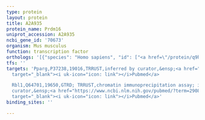```yaml
---
type: protein
layout: protein
title: A2A935
protein_name: Prdm16
uniprot_accession: A2A935
ncbi_gene_id: '70673'
organism: Mus musculus
function: transcription factor
orthologs: '[{"species": "Homo sapiens", "id": ["<a href=\"/protein/q9haz2\">Q9HAZ2</a>"]}, {"species": "Rattus norvegicus", "id": ["A0A096MJ70"]}]'
tfs: ''
targets: 'Pparg,P37238,19016,TRRUST,inferred by curator,&ensp;<a href="https://www.ncbi.nlm.nih.gov/pubmed/?term=18719582%5Buid%5D+OR+29087512%5Buid%5D"
  target="_blank"><i uk-icon="icon: link"></i>Pubmed</a>

  Rbl1,Q64701,19650,GTRD; TRRUST,chromatin immunoprecipitation assay; inferred by
  curator,&ensp;<a href="https://www.ncbi.nlm.nih.gov/pubmed/?term=29087512%5Buid%5D+OR+27924024%5Buid%5D+OR+24449206%5Buid%5D"
  target="_blank"><i uk-icon="icon: link"></i>Pubmed</a>'
binding_sites: ''

---
```

